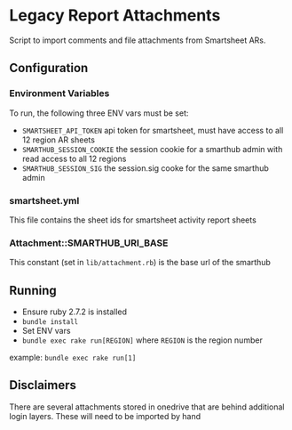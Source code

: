 Legacy Report Attachments
=========================

Script to import comments and file attachments from Smartsheet ARs.

Configuration
-------------

### Environment Variables

To run, the following three ENV vars must be set:

* `SMARTSHEET_API_TOKEN` api token for smartsheet, must have access to all 12 region AR sheets
* `SMARTHUB_SESSION_COOKIE` the session cookie for a smarthub admin with read access to all 12 regions
* `SMARTHUB_SESSION_SIG` the session.sig cooke for the same smarthub admin

### smartsheet.yml

This file contains the sheet ids for smartsheet activity report sheets

### Attachment::SMARTHUB_URI_BASE

This constant (set in `lib/attachment.rb`) is the base url of the smarthub

Running
-------

* Ensure ruby 2.7.2 is installed
* `bundle install`
* Set ENV vars
* `bundle exec rake run[REGION]` where `REGION` is the region number


example: `bundle exec rake run[1]`


Disclaimers
-----------

There are several attachments stored in onedrive that are behind additional login layers.
These will need to be imported by hand

